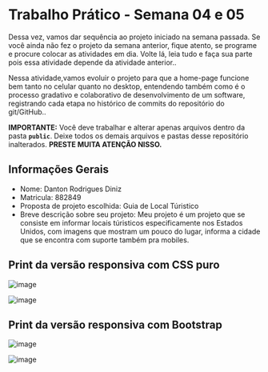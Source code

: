# Trabalho Prático - Semana 04 e 05

Dessa vez, vamos dar sequência ao projeto iniciado na semana passada. Se você ainda não fez o projeto da semana anterior, fique atento, se programe e procure colocar as atividades em dia. Volte lá, leia tudo e faça sua parte pois essa atividade depende da atividade anterior..

Nessa atividade,vamos evoluir o projeto para que a home-page funcione bem tanto no celular quanto no desktop, entendendo também como é o processo gradativo e colaborativo de desenvolvimento de um software, registrando cada etapa no histórico de commits do repositório do git/GitHub..

**IMPORTANTE:** Você deve trabalhar e alterar apenas arquivos dentro da pasta **`public`**. Deixe todos os demais arquivos e pastas desse repositório inalterados. **PRESTE MUITA ATENÇÃO NISSO.**

## Informações Gerais

- Nome: Danton Rodrigues Diniz
- Matricula: 882849
- Proposta de projeto escolhida: Guia de Local Túristico
- Breve descrição sobre seu projeto: Meu projeto é um projeto que se consiste em informar locais túristicos especificamente nos Estados Unidos, com imagens que mostram um pouco do lugar, informa a cidade que se encontra com suporte também pra mobiles.

## Print da versão responsiva com CSS puro

![image](https://github.com/user-attachments/assets/3bc9d288-22aa-412d-8da4-b8ae634a3405)


![image](https://github.com/user-attachments/assets/c21826af-368f-43e4-9b37-cd69c93e6cdf)



## Print da versão responsiva com Bootstrap

![image](https://github.com/user-attachments/assets/06fd987e-8a50-4be0-ae8c-9b96805d7a8f)



![image](https://github.com/user-attachments/assets/e0d6f315-59a9-4b32-8ef0-df4bd040a537)


